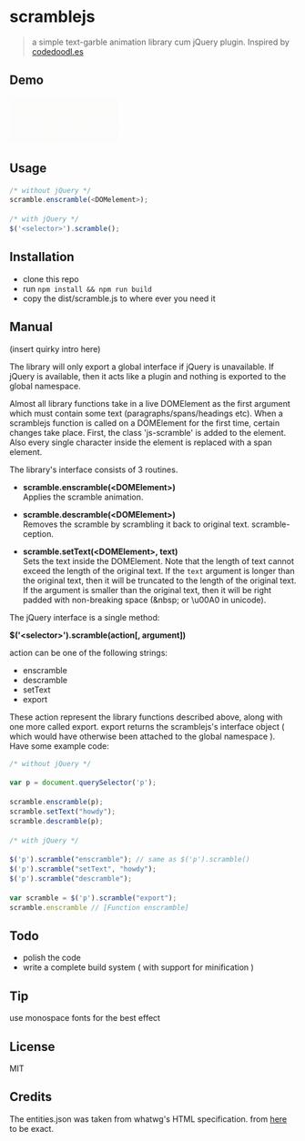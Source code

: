 # scramblejs

> a simple text-garble animation library cum jQuery plugin. Inspired by [codedoodl.es](http://codedoodl.es)

## Demo
<img height="80px" src="data/demo.gif">

## Usage

```js
/* without jQuery */
scramble.enscramble(<DOMelement>);

/* with jQuery */
$('<selector>').scramble();
```

## Installation
* clone this repo
* run `npm install && npm run build`
* copy the dist/scramble.js to where ever you need it

## Manual

(insert quirky intro here)

The library will only export a global interface if jQuery is unavailable.
If jQuery is available, then it acts like a plugin and nothing is exported 
to the global namespace.

Almost all library functions take in a live DOMElement as the first argument which
must contain some text (paragraphs/spans/headings etc).
When a scramblejs function is called on a DOMElement for the first time, 
certain changes take place. First, the class 'js-scramble' is added to the element.
Also every single character inside the element is replaced with a span element.

The library's interface consists of 3 routines.   


* **scramble.enscramble(&lt;DOMElement&gt;)**  
Applies the scramble animation.  

* **scramble.descramble(&lt;DOMElement&gt;)**  
Removes the scramble by scrambling it back to original text. scramble-ception.

* **scramble.setText(&lt;DOMElement&gt;, text)**  
Sets the text inside the DOMElement. Note that the length of text cannot exceed
the length of the original text. If the `text` argument is longer than the original
text, then it will be truncated to the length of the original text. If the argument
is smaller than the original text, then it will be right padded with non-breaking space
(&amp;nbsp; or \u00A0 in unicode).  

The jQuery interface is a single method:  

**$('&lt;selector&gt;').scramble(action[, argument])**


action can be one of the following strings:  

* enscramble  
* descramble  
* setText  
* export  

These action represent the library functions described above, along with one more called export.
export returns the scramblejs's interface object ( which would have otherwise been attached to the
global namespace ). Have some example code:  

```js
/* without jQuery */

var p = document.querySelector('p');

scramble.enscramble(p);
scramble.setText("howdy");
scramble.descramble(p);

/* with jQuery */

$('p').scramble("enscramble"); // same as $('p').scramble()
$('p').scramble("setText", "howdy");
$('p').scramble("descramble");

var scramble = $('p').scramble("export");
scramble.enscramble // [Function enscramble]
```

## Todo

* polish the code
* write a complete build system ( with support for minification )

## Tip
use monospace fonts for the best effect

## License
MIT

## Credits
The entities.json was taken from whatwg's HTML specification. from [here](https://html.spec.whatwg.org/entities.json) to be exact.  

